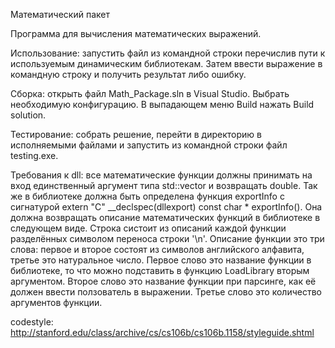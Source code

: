 Математический пакет

Программа для вычисления математических выражений.

Использование:
запустить файл из командной строки перечислив пути к используемым динамическим библиотекам.
Затем ввести выражение в командную строку и получить результат либо ошибку.

Сборка:
открыть файл Math_Package.sln в Visual Studio. Выбрать необходимую конфигурацию. В выпадающем меню Build нажать Build solution.

Тестирование:
собрать решение, перейти в директорию в исполняемыми файлами и запустить из командной строки файл testing.exe.

Требования к dll:
все математические функции должны принимать на вход единственный аргумент типа std::vector<double> и возвращать double.
Так же в библиотеке должна быть определена функция exportInfo с сигнатурой extern "C" __declspec(dllexport) const char * exportInfo().
Она должна возвращать описание математических функций в библиотеке в следующем виде.
Строка систоит из описаний каждой функции разделённых символом переноса строки '\n'.
Описание функции это три слова: первое и второе состоят из символов английского алфавита, третье это натуральное число.
Первое слово это название функции в библиотеке, то что можно подставить в функцию LoadLibrary вторым аргументом.
Второе слово это название функции при парсинге, как её должен ввести ползователь в выражении.
Третье слово это количество аргументов функции.

codestyle: http://stanford.edu/class/archive/cs/cs106b/cs106b.1158/styleguide.shtml 
